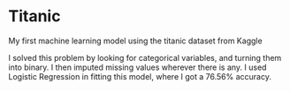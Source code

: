 # Titanic

My first machine learning model using the titanic dataset from Kaggle

I solved this problem by looking for categorical variables, and turning them into binary. I then imputed missing values wherever there is any. I used Logistic Regression in fitting this model, where I got a 76.56% accuracy.
